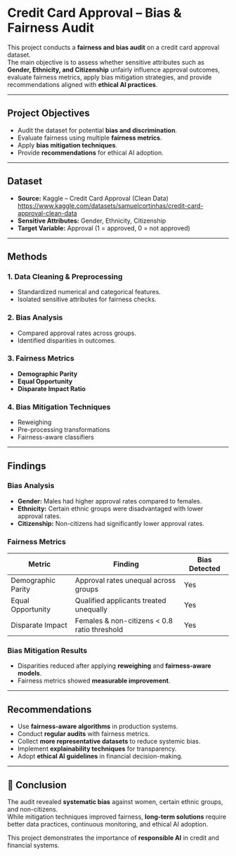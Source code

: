 # Credit Card Approval – Bias & Fairness Audit  

This project conducts a **fairness and bias audit** on a credit card approval dataset.  
The main objective is to assess whether sensitive attributes such as **Gender, Ethnicity, and Citizenship** unfairly influence approval outcomes, evaluate fairness metrics, apply bias mitigation strategies, and provide recommendations aligned with **ethical AI practices**.  

---

## Project Objectives  
- Audit the dataset for potential **bias and discrimination**.  
- Evaluate fairness using multiple **fairness metrics**.  
- Apply **bias mitigation techniques**.  
- Provide **recommendations** for ethical AI adoption.  

---

## Dataset  
- **Source:** Kaggle – Credit Card Approval (Clean Data)  https://www.kaggle.com/datasets/samuelcortinhas/credit-card-approval-clean-data  
- **Sensitive Attributes:** Gender, Ethnicity, Citizenship  
- **Target Variable:** Approval (1 = approved, 0 = not approved)  

---

## Methods  

### 1. Data Cleaning & Preprocessing  
- Standardized numerical and categorical features.  
- Isolated sensitive attributes for fairness checks.  

### 2. Bias Analysis  
- Compared approval rates across groups.  
- Identified disparities in outcomes.  

### 3. Fairness Metrics  
- **Demographic Parity**  
- **Equal Opportunity**  
- **Disparate Impact Ratio**  

### 4. Bias Mitigation Techniques  
- Reweighing  
- Pre-processing transformations  
- Fairness-aware classifiers  

---

## Findings  

### Bias Analysis  
- **Gender:** Males had higher approval rates compared to females.  
- **Ethnicity:** Certain ethnic groups were disadvantaged with lower approval rates.  
- **Citizenship:** Non-citizens had significantly lower approval rates.  

### Fairness Metrics  

| Metric             | Finding                                   | Bias Detected |
|--------------------|-------------------------------------------|---------------|
| Demographic Parity | Approval rates unequal across groups       | Yes |
| Equal Opportunity  | Qualified applicants treated unequally     | Yes |
| Disparate Impact   | Females & non-citizens < 0.8 ratio threshold | Yes |

### Bias Mitigation Results  
- Disparities reduced after applying **reweighing** and **fairness-aware models**.  
- Fairness metrics showed **measurable improvement**.  

---

## Recommendations  
- Use **fairness-aware algorithms** in production systems.  
- Conduct **regular audits** with fairness metrics.  
- Collect **more representative datasets** to reduce systemic bias.  
- Implement **explainability techniques** for transparency.  
- Adopt **ethical AI guidelines** in financial decision-making.  

---

## 📌 Conclusion  
The audit revealed **systematic bias** against women, certain ethnic groups, and non-citizens.  
While mitigation techniques improved fairness, **long-term solutions** require better data practices, continuous monitoring, and ethical AI adoption.  

This project demonstrates the importance of **responsible AI** in credit and financial systems.  

